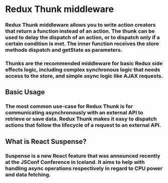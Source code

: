 # Redux Thunk middleware

### Redux Thunk middleware allows you to write action creators that return a function instead of an action. The thunk can be used to delay the dispatch of an action, or to dispatch only if a certain condition is met. The inner function receives the store methods dispatch and getState as parameters.

### Thunks are the recommended middleware for basic Redux side effects logic, including complex synchronous logic that needs access to the store, and simple async logic like AJAX requests.

## Basic Usage

### The most common use-case for Redux Thunk is for communicating asynchronously with an external API to retrieve or save data. Redux Thunk makes it easy to dispatch actions that follow the lifecycle of a request to an external API.

## What is React Suspense?

### Suspense is a new React feature that was announced recently at the JSConf Conference in Iceland. It aims to help with handling async operations respectively in regard to CPU power and data fetching.